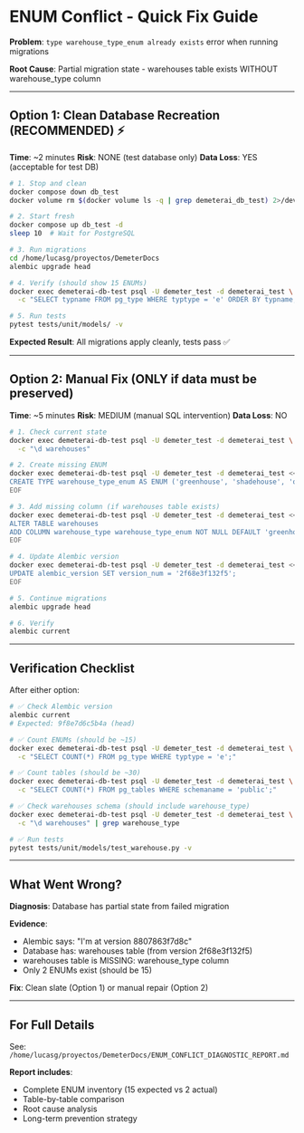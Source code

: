 # ENUM Conflict - Quick Fix Guide

**Problem**: `type warehouse_type_enum already exists` error when running migrations

**Root Cause**: Partial migration state - warehouses table exists WITHOUT warehouse_type column

---

## Option 1: Clean Database Recreation (RECOMMENDED) ⚡

**Time**: ~2 minutes
**Risk**: NONE (test database only)
**Data Loss**: YES (acceptable for test DB)

```bash
# 1. Stop and clean
docker compose down db_test
docker volume rm $(docker volume ls -q | grep demeterai_db_test) 2>/dev/null || true

# 2. Start fresh
docker compose up db_test -d
sleep 10  # Wait for PostgreSQL

# 3. Run migrations
cd /home/lucasg/proyectos/DemeterDocs
alembic upgrade head

# 4. Verify (should show 15 ENUMs)
docker exec demeterai-db-test psql -U demeter_test -d demeterai_test \
  -c "SELECT typname FROM pg_type WHERE typtype = 'e' ORDER BY typname;"

# 5. Run tests
pytest tests/unit/models/ -v
```

**Expected Result**: All migrations apply cleanly, tests pass ✅

---

## Option 2: Manual Fix (ONLY if data must be preserved)

**Time**: ~5 minutes
**Risk**: MEDIUM (manual SQL intervention)
**Data Loss**: NO

```bash
# 1. Check current state
docker exec demeterai-db-test psql -U demeter_test -d demeterai_test \
  -c "\d warehouses"

# 2. Create missing ENUM
docker exec demeterai-db-test psql -U demeter_test -d demeterai_test <<EOF
CREATE TYPE warehouse_type_enum AS ENUM ('greenhouse', 'shadehouse', 'open_field', 'tunnel');
EOF

# 3. Add missing column (if warehouses table exists)
docker exec demeterai-db-test psql -U demeter_test -d demeterai_test <<EOF
ALTER TABLE warehouses
ADD COLUMN warehouse_type warehouse_type_enum NOT NULL DEFAULT 'greenhouse';
EOF

# 4. Update Alembic version
docker exec demeterai-db-test psql -U demeter_test -d demeterai_test <<EOF
UPDATE alembic_version SET version_num = '2f68e3f132f5';
EOF

# 5. Continue migrations
alembic upgrade head

# 6. Verify
alembic current
```

---

## Verification Checklist

After either option:

```bash
# ✅ Check Alembic version
alembic current
# Expected: 9f8e7d6c5b4a (head)

# ✅ Count ENUMs (should be ~15)
docker exec demeterai-db-test psql -U demeter_test -d demeterai_test \
  -c "SELECT COUNT(*) FROM pg_type WHERE typtype = 'e';"

# ✅ Count tables (should be ~30)
docker exec demeterai-db-test psql -U demeter_test -d demeterai_test \
  -c "SELECT COUNT(*) FROM pg_tables WHERE schemaname = 'public';"

# ✅ Check warehouses schema (should include warehouse_type)
docker exec demeterai-db-test psql -U demeter_test -d demeterai_test \
  -c "\d warehouses" | grep warehouse_type

# ✅ Run tests
pytest tests/unit/models/test_warehouse.py -v
```

---

## What Went Wrong?

**Diagnosis**: Database has partial state from failed migration

**Evidence**:

- Alembic says: "I'm at version 8807863f7d8c"
- Database has: warehouses table (from version 2f68e3f132f5)
- warehouses table is MISSING: warehouse_type column
- Only 2 ENUMs exist (should be 15)

**Fix**: Clean slate (Option 1) or manual repair (Option 2)

---

## For Full Details

See: `/home/lucasg/proyectos/DemeterDocs/ENUM_CONFLICT_DIAGNOSTIC_REPORT.md`

**Report includes**:

- Complete ENUM inventory (15 expected vs 2 actual)
- Table-by-table comparison
- Root cause analysis
- Long-term prevention strategy
